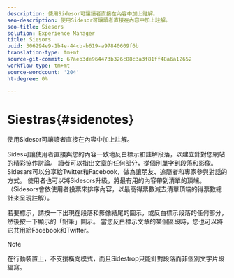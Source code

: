 ```yaml
---
description: 使用Sidesor可讓讀者直接在內容中加上註解。
seo-description: 使用Sidesor可讓讀者直接在內容中加上註解。
seo-title: Siesors
solution: Experience Manager
title: Siesors
uuid: 306294e9-1b4e-44cb-b619-a97840609f6b
translation-type: tm+mt
source-git-commit: 67aeb3de964473b326c88c3a3f81ff48a6a12652
workflow-type: tm+mt
source-wordcount: '204'
ht-degree: 0%

---
```



# Siestras{#sidenotes}

使用Sidesor可讓讀者直接在內容中加上註解。

Sides可讓使用者直接與您的內容一致地反白標示和註解段落，以建立針對您網站的精彩協作討論。 讀者可以指出文章的任何部分，從個別單字到段落和影像。 Sidesars可以分享給Twitter和Facebook，做為讓朋友、追隨者和專家參與對話的方式。 使用者也可以將Sidesors升級，將最有用的內容帶到清單的頂端。 （Sidesors會依使用者投票來排序內容，以最高得票數減去清單頂端的得票數總計來呈現註解）。

若要標示，請按一下出現在段落和影像結尾的圖示，或反白標示段落的任何部分，然後按一下顯示的「鉛筆」圖示。 當您反白標示文章的某個區段時，您也可以將它共用給Facebook和Twitter。

>[!NOTE]
>
>在行動裝置上，不支援橫向模式，而且Sidestrop只能針對段落而非個別文字片段編寫。

